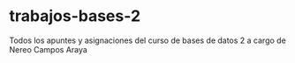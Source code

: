 # trabajos-bases-2
Todos los apuntes y asignaciones del curso de bases de datos 2 a cargo de Nereo Campos Araya 
